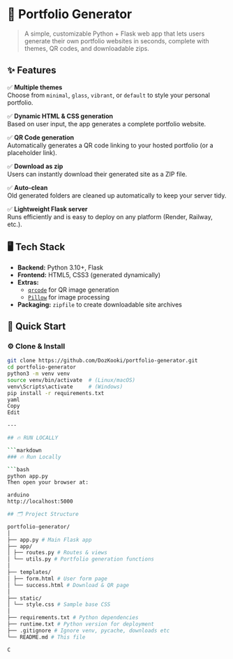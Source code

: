 # 🚀 Portfolio Generator

> A simple, customizable Python + Flask web app that lets users generate their own portfolio websites in seconds, complete with themes, QR codes, and downloadable zips.

## ✨ Features

✅ **Multiple themes**  
Choose from `minimal`, `glass`, `vibrant`, or `default` to style your personal portfolio.

✅ **Dynamic HTML & CSS generation**  
Based on user input, the app generates a complete portfolio website.

✅ **QR Code generation**  
Automatically generates a QR code linking to your hosted portfolio (or a placeholder link).

✅ **Download as zip**  
Users can instantly download their generated site as a ZIP file.

✅ **Auto-clean**  
Old generated folders are cleaned up automatically to keep your server tidy.

✅ **Lightweight Flask server**  
Runs efficiently and is easy to deploy on any platform (Render, Railway, etc.).

## 🖥️ Tech Stack

- **Backend:** Python 3.10+, Flask
- **Frontend:** HTML5, CSS3 (generated dynamically)
- **Extras:** 
  - [`qrcode`](https://pypi.org/project/qrcode/) for QR image generation
  - [`Pillow`](https://pypi.org/project/Pillow/) for image processing
- **Packaging:** `zipfile` to create downloadable site archives

## 🚀 Quick Start

### ⚙️ Clone & Install

```bash
git clone https://github.com/DozKooki/portfolio-generator.git
cd portfolio-generator
python3 -m venv venv
source venv/bin/activate  # (Linux/macOS)
venv\Scripts\activate     # (Windows)
pip install -r requirements.txt
yaml
Copy
Edit

---

## 🔥 RUN LOCALLY

```markdown
### 🔥 Run Locally

```bash
python app.py
Then open your browser at:

arduino
http://localhost:5000

## 🗂️ Project Structure

portfolio-generator/
│
├── app.py # Main Flask app
├── app/
│ ├── routes.py # Routes & views
│ └── utils.py # Portfolio generation functions
│
├── templates/
│ ├── form.html # User form page
│ └── success.html # Download & QR page
│
├── static/
│ └── style.css # Sample base CSS
│
├── requirements.txt # Python dependencies
├── runtime.txt # Python version for deployment
├── .gitignore # Ignore venv, pycache, downloads etc
└── README.md # This file

C

